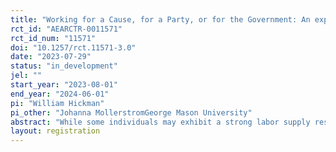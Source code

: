 ```yaml
---
title: "Working for a Cause, for a Party, or for the Government: An experimental investigation of the labor supply responses to charitable giving, political donations, and taxation"
rct_id: "AEARCTR-0011571"
rct_id_num: "11571"
doi: "10.1257/rct.11571-3.0"
date: "2023-07-29"
status: "in_development"
jel: ""
start_year: "2023-08-01"
end_year: "2024-06-01"
pi: "William Hickman"
pi_other: "Johanna MollerstromGeorge Mason University"
abstract: "While some individuals may exhibit a strong labor supply response to taxation, this response may not be the same as if these same individuals, rather than being taxed, were working both for themselves and for a charity or political party they support or oppose. We design an experiment that allows us to compare the labor supply response to taxation to the labor supply responses to donating to charities and political parties. In addition, our design allows us to estimate the effect that allowing people to work for organizations they support (or oppose) has on their labor supply. This may have significant implications for policymakers that want to increase tax revenue without causing the negative labor supply response typically associated with taxation."
layout: registration
---
```


